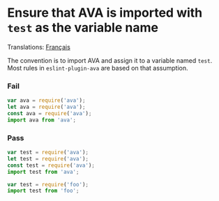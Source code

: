 # Ensure that AVA is imported with `test` as the variable name

Translations: [Français](https://github.com/sindresorhus/ava-docs/blob/master/fr_FR/related/eslint-plugin-ava/docs/rules/use-test.md)

The convention is to import AVA and assign it to a variable named `test`. Most rules in `eslint-plugin-ava` are based on that assumption.

### Fail

```js
var ava = require('ava');
let ava = require('ava');
const ava = require('ava');
import ava from 'ava';
```

### Pass

```js
var test = require('ava');
let test = require('ava');
const test = require('ava');
import test from 'ava';

var test = require('foo');
import test from 'foo';
```
